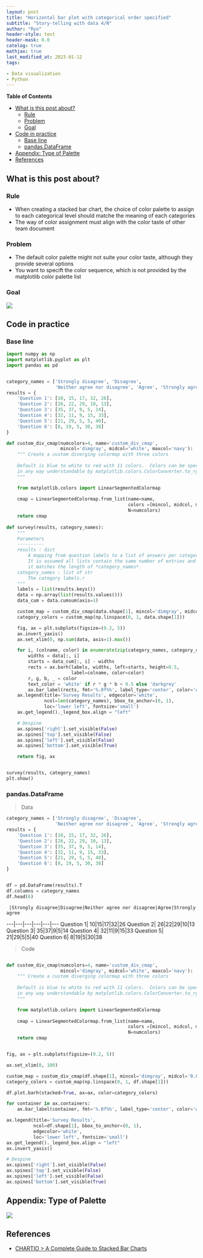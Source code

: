 ```yaml
---
layout: post
title: "Horizontal bar plot with categorical order specified"
subtitle: "Story-telling with data 4/N"
author: "Ryo"
header-style: text
header-mask: 0.0
catelog: true
mathjax: true
last_modified_at: 2023-01-12
tags:

- Data visualization
- Python
---
```


**Table of Contents**
<!-- START doctoc generated TOC please keep comment here to allow auto update -->
<!-- DON'T EDIT THIS SECTION, INSTEAD RE-RUN doctoc TO UPDATE -->

- [What is this post about?](#what-is-this-post-about)
  - [Rule](#rule)
  - [Problem](#problem)
  - [Goal](#goal)
- [Code in practice](#code-in-practice)
  - [Base line](#base-line)
  - [pandas.DataFrame](#pandasdataframe)
- [Appendix: Type of Palette](#appendix-type-of-palette)
- [References](#references)

<!-- END doctoc generated TOC please keep comment here to allow auto update -->

## What is this post about?
### Rule

- When creating a stacked bar chart, the choice of color palette to assign to each categorical level should matche the meaning of each categories
- The way of color assignment must align with the color taste of other team document

### Problem

- The default color palette might not suite your color taste, although they provide several options
- You want to specift the color sequence, which is not provided by the matplotlib color palette list

### Goal

<img src="https://github.com/ryonakimageserver/omorikaizuka/blob/master/20221104_color_specification_goal.png?raw=true">


## Code in practice
### Base line

```python
import numpy as np
import matplotlib.pyplot as plt
import pandas as pd


category_names = ['Strongly disagree', 'Disagree',
                  'Neither agree nor disagree', 'Agree', 'Strongly agree']
results = {
    'Question 1': [10, 15, 17, 32, 26],
    'Question 2': [26, 22, 29, 10, 13],
    'Question 3': [35, 37, 9, 5, 14],
    'Question 4': [32, 11, 9, 15, 33],
    'Question 5': [21, 29, 5, 5, 40],
    'Question 6': [8, 19, 5, 30, 38]
}

def custom_div_cmap(numcolors=4, name='custom_div_cmap',
                    mincol='dimgray', midcol='white', maxcol='navy'):
    """ Create a custom diverging colormap with three colors
    
    Default is blue to white to red with 11 colors.  Colors can be specified
    in any way understandable by matplotlib.colors.ColorConverter.to_rgb()
    """

    from matplotlib.colors import LinearSegmentedColormap 
    
    cmap = LinearSegmentedColormap.from_list(name=name, 
                                             colors =[mincol, midcol, maxcol],
                                             N=numcolors)
    return cmap
    
def survey(results, category_names):
    """
    Parameters
    ----------
    results : dict
        A mapping from question labels to a list of answers per category.
        It is assumed all lists contain the same number of entries and that
        it matches the length of *category_names*.
    category_names : list of str
        The category labels.r
    """
    labels = list(results.keys())
    data = np.array(list(results.values()))
    data_cum = data.cumsum(axis=1)

    custom_map = custom_div_cmap(data.shape[1], mincol='dimgray', midcol='0.8' ,maxcol='navy')
    category_colors = custom_map(np.linspace(0, 1, data.shape[1]))

    fig, ax = plt.subplots(figsize=(9.2, 5))
    ax.invert_yaxis()
    ax.set_xlim(0, np.sum(data, axis=1).max())

    for i, (colname, color) in enumerate(zip(category_names, category_colors)):
        widths = data[:, i]
        starts = data_cum[:, i] - widths
        rects = ax.barh(labels, widths, left=starts, height=0.5,
                        label=colname, color=color)
        r, g, b, _ = color
        text_color = 'white' if r * g * b < 0.5 else 'darkgrey'
        ax.bar_label(rects, fmt='%.0f%%', label_type='center', color='w')
    ax.legend(title='Survey Results', edgecolor='white', 
              ncol=len(category_names), bbox_to_anchor=(0, 1),
              loc='lower left', fontsize='small')
    ax.get_legend()._legend_box.align = "left"

    # Despine
    ax.spines['right'].set_visible(False)
    ax.spines['top'].set_visible(False)
    ax.spines['left'].set_visible(False)
    ax.spines['bottom'].set_visible(True)

    return fig, ax


survey(results, category_names)
plt.show()
```

### pandas.DataFrame

> Data

```python
category_names = ['Strongly disagree', 'Disagree',
                  'Neither agree nor disagree', 'Agree', 'Strongly agree']
results = {
    'Question 1': [10, 15, 17, 32, 26],
    'Question 2': [26, 22, 29, 10, 13],
    'Question 3': [35, 37, 9, 5, 14],
    'Question 4': [32, 11, 9, 15, 33],
    'Question 5': [21, 29, 5, 5, 40],
    'Question 6': [8, 19, 5, 30, 38]
}


df = pd.DataFrame(results).T
df.columns = category_names
df.head(6)
```

     |Strongly disagree|Disagree|Neither agree nor disagree|Agree|Strongly agree
---|---|---|---|---|---
Question 1| 10|15|17|32|26
Question 2| 26|22|29|10|13
Question 3| 35|37|9|5|14
Question 4| 32|11|9|15|33
Question 5| 21|29|5|5|40
Question 6| 8|19|5|30|38


> Code

```python

def custom_div_cmap(numcolors=4, name='custom_div_cmap',
                    mincol='dimgray', midcol='white', maxcol='navy'):
    """ Create a custom diverging colormap with three colors
    
    Default is blue to white to red with 11 colors.  Colors can be specified
    in any way understandable by matplotlib.colors.ColorConverter.to_rgb()
    """

    from matplotlib.colors import LinearSegmentedColormap 
    
    cmap = LinearSegmentedColormap.from_list(name=name, 
                                             colors =[mincol, midcol, maxcol],
                                             N=numcolors)
    return cmap


fig, ax = plt.subplots(figsize=(9.2, 5))

ax.set_xlim(0, 100)

custom_map = custom_div_cmap(df.shape[1], mincol='dimgray', midcol='0.8' ,maxcol='navy')
category_colors = custom_map(np.linspace(0, 1, df.shape[1]))

df.plot.barh(stacked=True, ax=ax, color=category_colors)

for container in ax.containers:
    ax.bar_label(container, fmt='%.0f%%', label_type='center', color='w')

ax.legend(title='Survey Results',
          ncol=df.shape[1], bbox_to_anchor=(0, 1),
          edgecolor='white', 
          loc='lower left', fontsize='small')
ax.get_legend()._legend_box.align = "left"
ax.invert_yaxis()

# Despine
ax.spines['right'].set_visible(False)
ax.spines['top'].set_visible(False)
ax.spines['left'].set_visible(False)
ax.spines['bottom'].set_visible(True)
```


## Appendix: Type of Palette

<img src="https://github.com/ryonakimageserver/omorikaizuka/blob/master/20221104_color_specification_palette.png?raw=true">



## References

- [CHARTIO > A Complete Guide to Stacked Bar Charts](https://chartio.com/learn/charts/stacked-bar-chart-complete-guide/)
